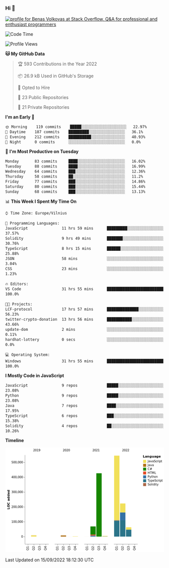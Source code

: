 ### Hi 👋
<a href="https://stackoverflow.com/users/14954249/benas-volkovas"><img src="https://stackoverflow.com/users/flair/14954249.png?theme=dark" width="208" height="58" alt="profile for Benas Volkovas at Stack Overflow, Q&amp;A for professional and enthusiast programmers" title="profile for Benas Volkovas at Stack Overflow, Q&amp;A for professional and enthusiast programmers"></a>

<!--START_SECTION:waka-->
![Code Time](http://img.shields.io/badge/Code%20Time-944%20hrs%2059%20mins-blue)

![Profile Views](http://img.shields.io/badge/Profile%20Views-5-blue)

**🐱 My GitHub Data** 

> 🏆 593 Contributions in the Year 2022
 > 
> 📦 26.9 kB Used in GitHub's Storage 
 > 
> 💼 Opted to Hire
 > 
> 📜 23 Public Repositories 
 > 
> 🔑 21 Private Repositories  
 > 
**I'm an Early 🐤** 

```text
🌞 Morning    119 commits    █████░░░░░░░░░░░░░░░░░░░░   22.97% 
🌆 Daytime    187 commits    █████████░░░░░░░░░░░░░░░░   36.1% 
🌃 Evening    212 commits    ██████████░░░░░░░░░░░░░░░   40.93% 
🌙 Night      0 commits      ░░░░░░░░░░░░░░░░░░░░░░░░░   0.0%

```
📅 **I'm Most Productive on Tuesday** 

```text
Monday       83 commits     ████░░░░░░░░░░░░░░░░░░░░░   16.02% 
Tuesday      88 commits     ████░░░░░░░░░░░░░░░░░░░░░   16.99% 
Wednesday    64 commits     ███░░░░░░░░░░░░░░░░░░░░░░   12.36% 
Thursday     58 commits     ██░░░░░░░░░░░░░░░░░░░░░░░   11.2% 
Friday       77 commits     ███░░░░░░░░░░░░░░░░░░░░░░   14.86% 
Saturday     80 commits     ███░░░░░░░░░░░░░░░░░░░░░░   15.44% 
Sunday       68 commits     ███░░░░░░░░░░░░░░░░░░░░░░   13.13%

```


📊 **This Week I Spent My Time On** 

```text
⌚︎ Time Zone: Europe/Vilnius

💬 Programming Languages: 
JavaScript               11 hrs 59 mins      █████████░░░░░░░░░░░░░░░░   37.57% 
Solidity                 9 hrs 49 mins       ███████░░░░░░░░░░░░░░░░░░   30.76% 
TypeScript               8 hrs 15 mins       ██████░░░░░░░░░░░░░░░░░░░   25.88% 
JSON                     58 mins             ░░░░░░░░░░░░░░░░░░░░░░░░░   3.04% 
CSS                      23 mins             ░░░░░░░░░░░░░░░░░░░░░░░░░   1.23%

🔥 Editors: 
VS Code                  31 hrs 55 mins      █████████████████████████   100.0%

🐱‍💻 Projects: 
LCF-protocol             17 hrs 57 mins      ██████████████░░░░░░░░░░░   56.23% 
twitter-crypto-donation  13 hrs 56 mins      ███████████░░░░░░░░░░░░░░   43.66% 
update-dom               2 mins              ░░░░░░░░░░░░░░░░░░░░░░░░░   0.11% 
hardhat-lottery          0 secs              ░░░░░░░░░░░░░░░░░░░░░░░░░   0.0%

💻 Operating System: 
Windows                  31 hrs 55 mins      █████████████████████████   100.0%

```

**I Mostly Code in JavaScript** 

```text
JavaScript               9 repos             █████░░░░░░░░░░░░░░░░░░░░   23.08% 
Python                   9 repos             █████░░░░░░░░░░░░░░░░░░░░   23.08% 
Java                     7 repos             ████░░░░░░░░░░░░░░░░░░░░░   17.95% 
TypeScript               6 repos             ███░░░░░░░░░░░░░░░░░░░░░░   15.38% 
Solidity                 4 repos             ██░░░░░░░░░░░░░░░░░░░░░░░   10.26%

```


**Timeline**

![Chart not found](https://raw.githubusercontent.com/BenasVolkovas/BenasVolkovas/main/charts/bar_graph.png) 


 Last Updated on 15/09/2022 18:12:30 UTC
<!--END_SECTION:waka-->
